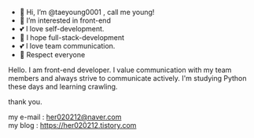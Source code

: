 - 👋 Hi, I’m @taeyoung0001 , call me young!
- 👀 I’m interested in front-end
- 💕 I love self-development.
- 🫡 I hope full-stack-development
- 💕 I love team communication.
- 🫡 Respect everyone

Hello. I am front-end developer.
I value communication with my team members and always strive to communicate actively.
I'm studying Python these days and learning crawling.

thank you.

my e-mail : <a>her020212@naver.com</a>
<br/>
my blog : <a>https://her020212.tistory.com</a>
<!---
taeyoung0001/taeyoung0001 is a ✨ special ✨ repository because its `README.md` (this file) appears on your GitHub profile.
You can click the Preview link to take a look at your changes.
--->

